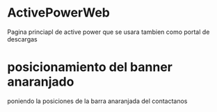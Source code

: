 # ActivePowerWeb
Pagina princiapl de active power que se usara tambien como portal de descargas
# posicionamiento del banner anaranjado
poniendo la posiciones de la barra anaranjada del contactanos
